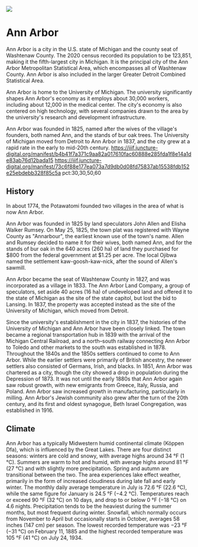 <a href="https://juncture-digital.org"><img src="https://juncture-digital.org/images/ve-button.png"></a>

<param ve-config
       title="Hello, Juncture"
       author="Ron Snyder"
       banner="https://upload.wikimedia.org/wikipedia/commons/9/91/Ann_Arbor_Skyline_2021.jpg"
       layout="vertical">

<param ve-entity eid="Q485172">

<param ve-image url="https://upload.wikimedia.org/wikipedia/commons/1/1e/Ann_Arbor_sunset_2018.jpg">

# Ann Arbor

Ann Arbor is a city in the U.S. state of Michigan and the county seat of Washtenaw County. The 2020 census recorded its population to be 123,851, making it the fifth-largest city in Michigan. It is the principal city of the Ann Arbor Metropolitan Statistical Area, which encompasses all of Washtenaw County. Ann Arbor is also included in the larger Greater Detroit Combined Statistical Area.
<param ve-map center="Q485172" zoom="11" prefer-geojson>

Ann Arbor is home to the University of Michigan. The university significantly shapes Ann Arbor's economy as it employs about 30,000 workers, including about 12,000 in the medical center. The city's economy is also centered on high technology, with several companies drawn to the area by the university's research and development infrastructure.
<param ve-entity eid="Q230492">

Ann Arbor was founded in 1825, named after the wives of the village's founders, both named Ann, and the stands of bur oak trees. The University of Michigan moved from Detroit to Ann Arbor in 1837, and the city grew at a rapid rate in the early to mid-20th century.
<ve-image compare="curtain">
       <span>https://iiif.juncture-digital.org/manifest/b4b41f7a371c9aa82a017610fac60888e285fda1f8e14a1de83ab76d12bada15</span>
       <span>https://iiif.juncture-digital.org/manifest/73c6f88e177ea073a7d9db0d08fd75837ab15538fdb152e25ebdebb328f85c5a pct:30,30,50,60</span>
</ve-image>

## History

In about 1774, the Potawatomi founded two villages in the area of what is now Ann Arbor.

Ann Arbor was founded in 1825 by land speculators John Allen and Elisha Walker Rumsey. On May 25, 1825, the town plat was registered with Wayne County as "Annarbour", the earliest known use of the town's name. Allen and Rumsey decided to name it for their wives, both named Ann, and for the stands of bur oak in the 640 acres (260 ha) of land they purchased for $800 from the federal government at $1.25 per acre. The local Ojibwa named the settlement kaw-goosh-kaw-nick, after the sound of Allen's sawmill.
<param ve-image src="wc:Boy_and_book_by_Charles_Porter.jpg">

Ann Arbor became the seat of Washtenaw County in 1827, and was incorporated as a village in 1833. The Ann Arbor Land Company, a group of speculators, set aside 40 acres (16 ha) of undeveloped land and offered it to the state of Michigan as the site of the state capitol, but lost the bid to Lansing. In 1837, the property was accepted instead as the site of the University of Michigan, which moved from Detroit.

Since the university's establishment in the city in 1837, the histories of the University of Michigan and Ann Arbor have been closely linked. The town became a regional transportation hub in 1839 with the arrival of the Michigan Central Railroad, and a north–south railway connecting Ann Arbor to Toledo and other markets to the south was established in 1878. Throughout the 1840s and the 1850s settlers continued to come to Ann Arbor. While the earlier settlers were primarily of British ancestry, the newer settlers also consisted of Germans, Irish, and blacks. In 1851, Ann Arbor was chartered as a city, though the city showed a drop in population during the Depression of 1873. It was not until the early 1880s that Ann Arbor again saw robust growth, with new emigrants from Greece, Italy, Russia, and Poland. Ann Arbor saw increased growth in manufacturing, particularly in milling. Ann Arbor's Jewish community also grew after the turn of the 20th century, and its first and oldest synagogue, Beth Israel Congregation, was established in 1916.

## Climate

Ann Arbor has a typically Midwestern humid continental climate (Köppen Dfa), which is influenced by the Great Lakes. There are four distinct seasons: winters are cold and snowy, with average highs around 34 °F (1 °C). Summers are warm to hot and humid, with average highs around 81 °F (27 °C) and with slightly more precipitation. Spring and autumn are transitional between the two. The area experiences lake effect weather, primarily in the form of increased cloudiness during late fall and early winter. The monthly daily average temperature in July is 72.6 °F (22.6 °C), while the same figure for January is 24.5 °F (−4.2 °C). Temperatures reach or exceed 90 °F (32 °C) on 10 days, and drop to or below 0 °F (−18 °C) on 4.6 nights. Precipitation tends to be the heaviest during the summer months, but most frequent during winter. <span data-click-image-zoomto="1033,443,353,466">Snowfall</span>, which normally occurs from November to April but occasionally starts in October, averages 58 inches (147 cm) per season. The lowest recorded temperature was −23 °F (−31 °C) on February 11, 1885 and the highest recorded temperature was 105 °F (41 °C) on July 24, 1934.
<param ve-image url="https://upload.wikimedia.org/wikipedia/commons/3/39/Third_Street%2C_Ann_Arbor%2C_MI%2C_January_6%2C_2014.JPG">
